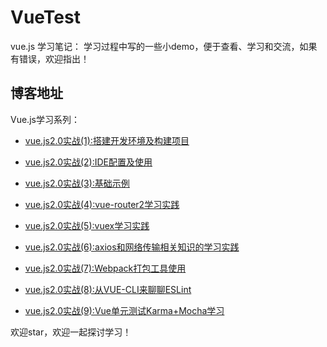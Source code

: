 # VueTest
vue.js 学习笔记：
学习过程中写的一些小demo，便于查看、学习和交流，如果有错误，欢迎指出！

## 博客地址

Vue.js学习系列：

* [vue.js2.0实战(1):搭建开发环境及构建项目](https://my.oschina.net/brillantzhao/blog/1541638)

* [vue.js2.0实战(2):IDE配置及使用](https://my.oschina.net/brillantzhao/blog/1541702) 

* [vue.js2.0实战(3):基础示例](https://my.oschina.net/brillantzhao/blog/1541821)

* [vue.js2.0实战(4):vue-router2学习实践](https://my.oschina.net/brillantzhao/blog/1541870)

* [vue.js2.0实战(5):vuex学习实践](https://my.oschina.net/brillantzhao/blog/1541896)

* [vue.js2.0实战(6):axios和网络传输相关知识的学习实践](https://my.oschina.net/brillantzhao/blog/1541915)

* [vue.js2.0实战(7):Webpack打包工具使用](https://my.oschina.net/brillantzhao/blog/1541919)

* [vue.js2.0实战(8):从VUE-CLI来聊聊ESLint](https://my.oschina.net/brillantzhao/blog/1542699)

* [vue.js2.0实战(9):Vue单元测试Karma+Mocha学习](https://my.oschina.net/brillantzhao/blog/edit)

欢迎star，欢迎一起探讨学习！